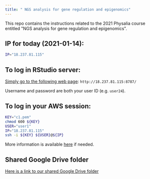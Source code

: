 ```yaml
---
title: " NGS analysis for gene regulation and epigenomics"
---
```


This repo contains the instructions related to the 2021 Physalia course entitled "NGS analysis for gene regulation and epigenomics". 

## IP for today (2021-01-14): 

```sh
IP="18.237.81.115"
```

## To log in RStudio server: 

[Simply go to the following web page](http://18.237.81.115:8787/): `http://18.237.81.115:8787/`

Username and password are both your user ID (e.g. `user24`).

## To log in your AWS session: 

```sh
KEY="c1.pem"
chmod 600 ${KEY}
USER="user1"
IP="18.237.81.115"
ssh -i ${KEY} ${USER}@${IP}
```

More information is available [here](/{{<myPackageUrl>}}how_to_load_in_aws/#connect-to-pre-configured-aws-machine) if needed. 

## Shared Google Drive folder

[Here is a link to our shared Google Drive folder](https://drive.google.com/drive/folders/1VCCpKMB7P0Hf5Th8tKGy6LyqCOK_0Owv?usp=sharing)  
